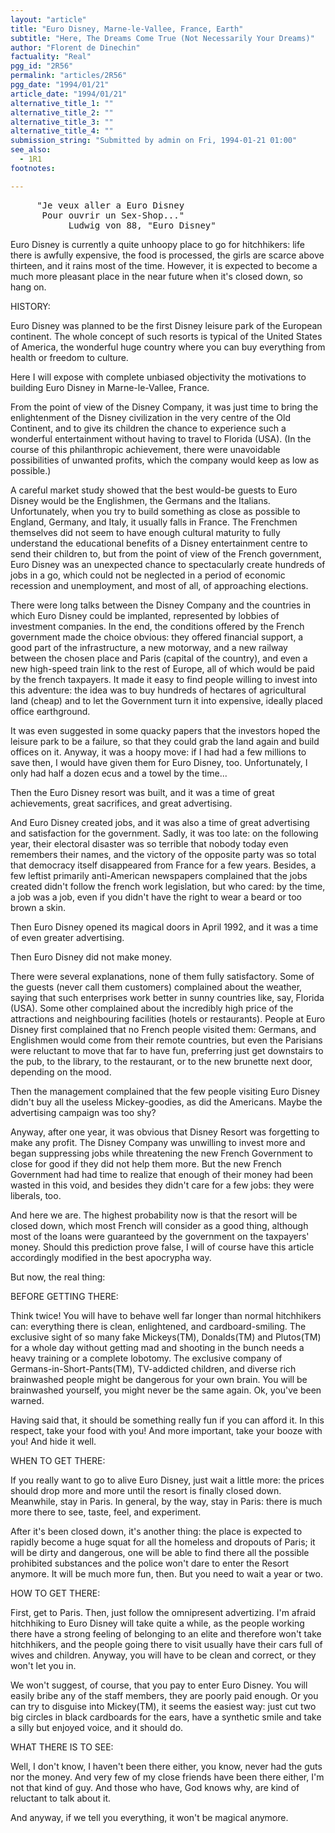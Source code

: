 ```yaml
---
layout: "article"
title: "Euro Disney, Marne-le-Vallee, France, Earth"
subtitle: "Here, The Dreams Come True (Not Necessarily Your Dreams)"
author: "Florent de Dinechin"
factuality: "Real"
pgg_id: "2R56"
permalink: "articles/2R56"
pgg_date: "1994/01/21"
article_date: "1994/01/21"
alternative_title_1: ""
alternative_title_2: ""
alternative_title_3: ""
alternative_title_4: ""
submission_string: "Submitted by admin on Fri, 1994-01-21 01:00"
see_also:
  - 1R1
footnotes: 

---
```

<div>
<pre>
     "Je veux aller a Euro Disney
      Pour ouvrir un Sex-Shop..."
           Ludwig von 88, "Euro Disney"
</pre>
<p>Euro Disney is currently a quite unhoopy place to go for hitchhikers: life there is awfully expensive, the food is processed, the girls are scarce above thirteen, and it rains most of the time. However, it is expected to become a much more pleasant place in the near future when it's closed down, so hang on.</p>
<p>HISTORY:</p>
<p>Euro Disney was planned to be the first Disney leisure park of the European continent. The whole concept of such resorts is typical of the United States of America, the wonderful huge country where you can buy everything from health or freedom to culture.</p>
<p>Here I will expose with complete unbiased objectivity the motivations to building Euro Disney in Marne-le-Vallee, France.</p>
<p>From the point of view of the Disney Company, it was just time to bring the enlightenment of the Disney civilization in the very centre of the Old Continent, and to give its children the chance to experience such a wonderful entertainment without having to travel to Florida (USA). (In the course of this philanthropic achievement, there were unavoidable possibilities of unwanted profits, which the company would keep as low as possible.)</p>
<p>A careful market study showed that the best would-be guests to Euro Disney would be the Englishmen, the Germans and the Italians. Unfortunately, when you try to build something as close as possible to England, Germany, and Italy, it usually falls in France. The Frenchmen themselves did not seem to have enough cultural maturity to fully understand the educational benefits of a Disney entertainment centre to send their children to, but from the point of view of the French government, Euro Disney was an unexpected chance to spectacularly create hundreds of jobs in a go, which could not be neglected in a period of economic recession and unemployment, and most of all, of approaching elections.</p>
<p>There were long talks between the Disney Company and the countries in which Euro Disney could be implanted, represented by lobbies of investment companies. In the end, the conditions offered by the French government made the choice obvious: they offered financial support, a good part of the infrastructure, a new motorway, and a new railway between the chosen place and Paris (capital of the country), and even a new high-speed train link to the rest of Europe, all of which would be paid by the french taxpayers. It made it easy to find people willing to invest into this adventure: the idea was to buy hundreds of hectares of agricultural land (cheap) and to let the Government turn it into expensive, ideally placed office earthground.</p>
<p>It was even suggested in some quacky papers that the investors hoped the leisure park to be a failure, so that they could grab the land again and build offices on it. Anyway, it was a hoopy move: if I had had a few millions to save then, I would have given them for Euro Disney, too. Unfortunately, I only had half a dozen ecus and a towel by the time...</p>
<p>Then the Euro Disney resort was built, and it was a time of great achievements, great sacrifices, and great advertising.</p>
<p>And Euro Disney created jobs, and it was also a time of great advertising and satisfaction for the government. Sadly, it was too late: on the following year, their electoral disaster was so terrible that nobody today even remembers their names, and the victory of the opposite party was so total that democracy itself disappeared from France for a few years. Besides, a few leftist primarily anti-American newspapers complained that the jobs created didn't follow the french work legislation, but who cared: by the time, a job was a job, even if you didn't have the right to wear a beard or too brown a skin.</p>
<p>Then Euro Disney opened its magical doors in April 1992, and it was a time of even greater advertising.</p>
<p>Then Euro Disney did not make money.</p>
<p>There were several explanations, none of them fully satisfactory. Some of the guests (never call them customers) complained about the weather, saying that such enterprises work better in sunny countries like, say, Florida (USA). Some other complained about the incredibly high price of the attractions and neighbouring facilities (hotels or restaurants). People at Euro Disney first complained that no French people visited them: Germans, and Englishmen would come from their remote countries, but even the Parisians were reluctant to move that far to have fun, preferring just get downstairs to the pub, to the library, to the restaurant, or to the new brunette next door, depending on the mood.</p>
<p>Then the management complained that the few people visiting Euro Disney didn't buy all the useless Mickey-goodies, as did the Americans. Maybe the advertising campaign was too shy?</p>
<p>Anyway, after one year, it was obvious that Disney Resort was forgetting to make any profit. The Disney Company was unwilling to invest more and began suppressing jobs while threatening the new French Government to close for good if they did not help them more. But the new French Government had had time to realize that enough of their money had been wasted in this void, and besides they didn't care for a few jobs: they were liberals, too.</p>
<p>And here we are. The highest probability now is that the resort will be closed down, which most French will consider as a good thing, although most of the loans were guaranteed by the government on the taxpayers' money. Should this prediction prove false, I will of course have this article accordingly modified in the best apocrypha way.</p>
<p>But now, the real thing:</p>
<p>BEFORE GETTING THERE:</p>
<p>Think twice! You will have to behave well far longer than normal hitchhikers can: everything there is clean, enlightened, and cardboard-smiling. The exclusive sight of so many fake Mickeys(TM), Donalds(TM) and Plutos(TM) for a whole day without getting mad and shooting in the bunch needs a heavy training or a complete lobotomy. The exclusive company of Germans-in-Short-Pants(TM), TV-addicted children, and diverse rich brainwashed people might be dangerous for your own brain. You will be brainwashed yourself, you might never be the same again. Ok, you've been warned.</p>
<p>Having said that, it should be something really fun if you can afford it. In this respect, take your food with you! And more important, take your booze with you! And hide it well.</p>
<p>WHEN TO GET THERE:</p>
<p>If you really want to go to alive Euro Disney, just wait a little more: the prices should drop more and more until the resort is finally closed down. Meanwhile, stay in Paris. In general, by the way, stay in Paris: there is much more there to see, taste, feel, and experiment.</p>
<p>After it's been closed down, it's another thing: the place is expected to rapidly become a huge squat for all the homeless and dropouts of Paris; it will be dirty and dangerous, one will be able to find there all the possible prohibited substances and the police won't dare to enter the Resort anymore. It will be much more fun, then. But you need to wait a year or two.</p>
<p>HOW TO GET THERE:</p>
<p>First, get to Paris. Then, just follow the omnipresent advertizing. I'm afraid hitchhiking to Euro Disney will take quite a while, as the people working there have a strong feeling of belonging to an elite and therefore won't take hitchhikers, and the people going there to visit usually have their cars full of wives and children. Anyway, you will have to be clean and correct, or they won't let you in.</p>
<p>We won't suggest, of course, that you pay to enter Euro Disney. You will easily bribe any of the staff members, they are poorly paid enough. Or you can try to disguise into Mickey(TM), it seems the easiest way: just cut two big circles in black cardboards for the ears, have a synthetic smile and take a silly but enjoyed voice, and it should do.</p>
<p>WHAT THERE IS TO SEE:</p>
<p>Well, I don't know, I haven't been there either, you know, never had the guts nor the money. And very few of my close friends have been there either, I'm not that kind of guy. And those who have, God knows why, are kind of reluctant to talk about it.</p>
<p>And anyway, if we tell you everything, it won't be magical anymore.</p>
</div>
